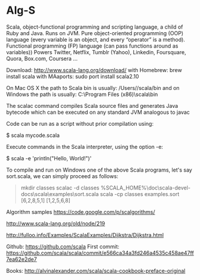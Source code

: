 Alg-S
=====

Scala, object-functional programming and scripting language, a child of Ruby and Java. Runs on JVM. 
Pure object-oriented programming (OOP) language (every variable is an object, and every “operator” is a method). 
Functional programming (FP) language (can pass functions around as variables))
Powers Twitter, Netflix, Tumblr (Yahoo), Linkedin, Foursquare, Quora, Box.com, Coursera ... 


Download:
http://www.scala-lang.org/download/
with Homebrew: brew install scala
with MAaports: sudo port install scala2.10

On Mac OS X the path to Scala bin is usually: /Users/<your username>/scala/bin 
and on Windows the path is usually: C:\Program Files (x86)\scala\bin

The scalac command compiles Scala source files and generates Java bytecode which can be 
executed on any standard JVM analogous to javac

Code can be run as a script without prior compilation using:

$ scala mycode.scala

Execute commands in the Scala interpreter, using the option -e:

$ scala -e 'println("Hello, World!")'


To compile and run on Windows one of the above Scala programs, let's say sort.scala, we can simply proceed as follows:
> mkdir classes
> scalac -d classes %SCALA_HOME%\doc\scala-devel-docs\scala\examples\sort.scala
> scala -cp classes examples.sort
[6,2,8,5,1]
[1,2,5,6,8]

Algorithm samples
https://code.google.com/p/scalgorithms/

http://www.scala-lang.org/old/node/219

http://fulloo.info/Examples/ScalaExamples/Dijkstra/Dijkstra.html

Github:
https://github.com/scala
First commit:
https://github.com/scala/scala/commit/e566ca34a3fd246a4535c458ae47ff7ea62e2de7


Books:
http://alvinalexander.com/scala/scala-cookbook-preface-original

